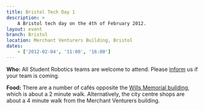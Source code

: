 ```yaml
---
title: Bristol Tech Day 1
description: >
    A Bristol tech day on the 4th of February 2012.
layout: event
branch: Bristol
location: Merchant Venturers Building, Bristol
dates:
    - ['2012-02-04', '11:00', '16:00']
---
```


**Who:** All Student Robotics teams are welcome to attend. Please [inform](/about/contactus) us if your team is coming.

**Food:** There are a number of cafés opposite the [Wills Memorial building](http://www.bristol.ac.uk/conferences-hospitality/conferences/precinct/willsmemorial), which is about a 2 minute walk. Alternatively, the city centre shops are about a 4 minute walk from the Merchant Venturers building.
